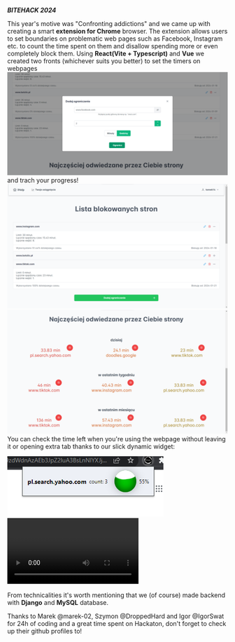 **_BITEHACK 2024_**

This year's motive was "Confronting addictions" and we came up with creating a smart **extension for Chrome** browser.
The extension allows users to set boundaries on problematic web pages such as Facebook, Instagram etc. to count the time spent on them and disallow spending more or even completely block them. Using **React(Vite + Typescript)** and **Vue** we created two fronts (whichever suits you better) to set the timers on webpages
![alt text](420007206_1450095315889043_4316505247411088433_n.png)
and trach your progress!
![alt text](419630723_1815996535546125_8295115084986028342_n.png)
![alt text](419738146_757345646295225_8632033111443737254_n.png)
You can check the time left when you're using the webpage without leaving it or opening extra tab thanks to our slick dynamic widget:

![alt text](415290445_1080016530090748_4120476345437551960_n.png)
![text](<Nagranie z ekranu 2024-01-21 o 10.58.14.mov>)

From technicalities it's worth mentioning that we (of course) made backend with **Django** and **MySQL** database.

Thanks to Marek @marek-02, Szymon @DroppedHard and Igor @IgorSwat for 24h of coding and a great time spent on Hackaton, don't forget to check up their github profiles to!
